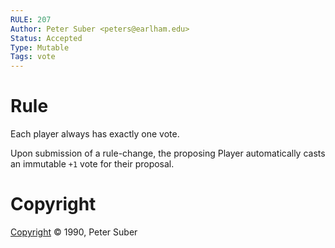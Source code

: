 ```yaml
---
RULE: 207
Author: Peter Suber <peters@earlham.edu>
Status: Accepted
Type: Mutable
Tags: vote
---
```


# Rule

Each player always has exactly one vote.

Upon submission of a rule-change, the proposing Player automatically casts an immutable `+1` vote for their proposal.

# Copyright

[Copyright](http://legacy.earlham.edu/~peters/copyrite.htm) © 1990, Peter Suber
